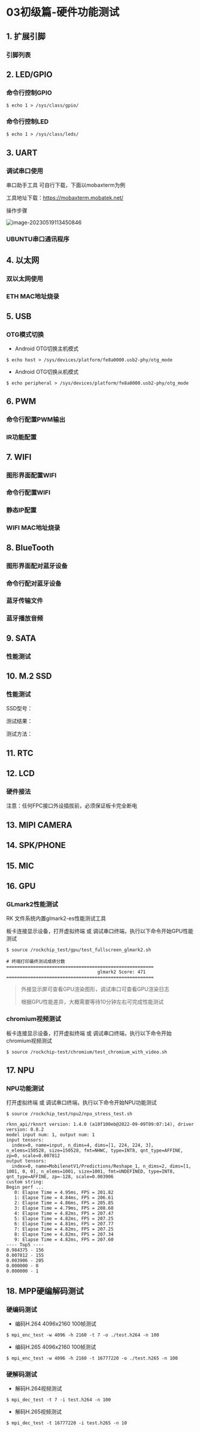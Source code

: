 # 03初级篇-硬件功能测试







## 1. 扩展引脚

### 引脚列表









## 2. LED/GPIO

### 命令行控制GPIO

```
$ echo 1 > /sys/class/gpio/
```



### 命令行控制LED

```
$ echo 1 > /sys/class/leds/
```







## 3. UART

### 调试串口使用

串口助手工具 可自行下载，下面以mobaxterm为例

工具地址下载：https://mobaxterm.mobatek.net/



操作步骤

![image-20230519113450846](http://tanzhtanzh.oss-cn-shenzhen.aliyuncs.com/img/image-20230519113450846.png)







### UBUNTU串口通讯程序







## 4. 以太网

### 双以太网使用



### ETH MAC地址烧录





## 5. USB

### OTG模式切换

* Android OTG切换主机模式

```
$ echo host > /sys/devices/platform/fe8a0000.usb2-phy/otg_mode
```



* Android OTG切换从机模式

```
$ echo peripheral > /sys/devices/platform/fe8a0000.usb2-phy/otg_mode
```





## 6. PWM

### 命令行配置PWM输出





### IR功能配置





## 7. WIFI

### 图形界面配置WIFI





### 命令行配置WIFI





### 静态IP配置





### WIFI MAC地址烧录





## 8. BlueTooth

### 图形界面配对蓝牙设备



### 命令行配对蓝牙设备



### 蓝牙传输文件



### 蓝牙播放音频







## 9. SATA

### 性能测试







## 10. M.2 SSD

### 性能测试

SSD型号：

测试结果：

测试方法：



## 11. RTC







## 12. LCD

### 硬件接法

注意：任何FPC接口外设插拔前，必须保证板卡完全断电







## 13. MIPI CAMERA





## 14. SPK/PHONE





## 15. MIC





## 16. GPU

### GLmark2性能测试

RK 文件系统内置glmark2-es性能测试工具

板卡连接显示设备，打开虚拟终端 或 调试串口终端，执行以下命令开始GPU性能测试

```
$ source /rockchip_test/gpu/test_fullscreen_glmark2.sh

# 终端打印最终测试成绩分数
=======================================================
                                  glmark2 Score: 471
=======================================================
```

> 外接显示屏可查看GPU渲染图形，调试串口可查看GPU渲染日志
>
> 根据GPU性能差异，大概需要等待10分钟左右可完成性能测试



### chromium视频测试

板卡连接显示设备，打开虚拟终端 或 调试串口终端，执行以下命令开始chromium视频测试

```
$ source /rockchip-test/chromium/test_chromium_with_video.sh
```





## 17. NPU

### NPU功能测试

打开虚拟终端 或 调试串口终端，执行以下命令开始NPU功能测试

```
$ source /rockchip_test/npu2/npu_stress_test.sh

rknn_api/rknnrt version: 1.4.0 (a10f100eb@2022-09-09T09:07:14), driver version: 0.8.2
model input num: 1, output num: 1
input tensors:
  index=0, name=input, n_dims=4, dims=[1, 224, 224, 3], n_elems=150528, size=150528, fmt=NHWC, type=INT8, qnt_type=AFFINE, zp=0, scale=0.007812
output tensors:
  index=0, name=MobilenetV1/Predictions/Reshape_1, n_dims=2, dims=[1, 1001, 0, 0], n_elems=1001, size=1001, fmt=UNDEFINED, type=INT8, qnt_type=AFFINE, zp=-128, scale=0.003906
custom string: 
Begin perf ...
   0: Elapse Time = 4.95ms, FPS = 201.82
   1: Elapse Time = 4.84ms, FPS = 206.61
   2: Elapse Time = 4.86ms, FPS = 205.85
   3: Elapse Time = 4.79ms, FPS = 208.68
   4: Elapse Time = 4.82ms, FPS = 207.47
   5: Elapse Time = 4.82ms, FPS = 207.25
   6: Elapse Time = 4.81ms, FPS = 207.77
   7: Elapse Time = 4.82ms, FPS = 207.25
   8: Elapse Time = 4.82ms, FPS = 207.34
   9: Elapse Time = 4.82ms, FPS = 207.60
---- Top5 ----
0.984375 - 156
0.007812 - 155
0.003906 - 205
0.000000 - 0
0.000000 - 1
```





## 18. MPP硬编解码测试

### 硬编码测试

* 编码H.264 4096x2160 100帧测试

```
$ mpi_enc_test -w 4096 -h 2160 -t 7 -o ./test.h264 -n 100
```

* 编码H.265 4096x2160 100帧测试

```
$ mpi_enc_test -w 4096 -h 2160 -t 16777220 -o ./test.h265 -n 100
```



### 硬解码测试

* 解码H.264视频测试

```
$ mpi_dec_test -t 7 -i test.h264 -n 100
```

* 解码H.265视频测试

```
$ mpi_dec_test -t 16777220 -i test.h265 -n 10
```